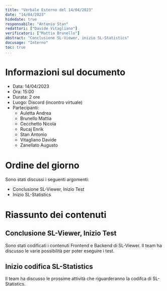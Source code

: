 ```yaml
---
title: "Verbale Esterno del 14/04/2023"
date: "14/04/2023"
hidedate: true
responsabile: "Antonio Stan"
redattori: ["Davide Vitagliano"]
verificatori: ["Mattia Brunello"]
abstract: "Conclusione SL-Viewer, inizio SL-Statistics"
docusage: "Interno"
toc: true
...
```


# Informazioni sul documento

* Data: 14/04/2023
* Ora: 15:00
* Durata: 2 ore
* Luogo: Discord (incontro virtuale)
* Partecipanti:
  * Auletta Andrea
  * Brunello Mattia
  * Cecchetto Nicola
  * Rucaj Enrik
  * Stan Antonio
  * Vitagliano Davide
  * Zanellato Augusto
  
# Ordine del giorno

Sono stati discussi i seguenti argomenti:

* Conclusione SL-Viewer, Inizio Test
* Inizio SL-Statistics

# Riassunto dei contenuti

## Conclusione SL-Viewer, Inizio Test

Sono stati codificati i contenuti Frontend e Backend di SL-Viewer.
Il team ha discusso le varie possibilità per poter eseguire i test.

## Inizio codifica SL-Statistics

Il team ha discusso le prossime attività che riguarderanno la codifca di SL-Statistics.
